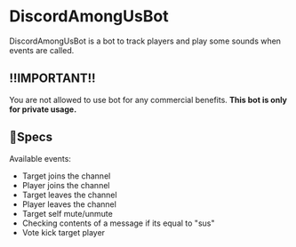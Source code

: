 # DiscordAmongUsBot
 DiscordAmongUsBot is a bot to track players and play some sounds when events are called. </br>
 
‼IMPORTANT‼
---
 You are not allowed to use bot for any commercial benefits.
 **This bot is only for private usage.** </br>
 
📝Specs
---
Available events:
 * Target joins the channel
 * Player joins the channel
 * Target leaves the channel
 * Player leaves the channel
 * Target self mute/unmute
 * Checking contents of a message if its equal to "sus"
 * Vote kick target player

